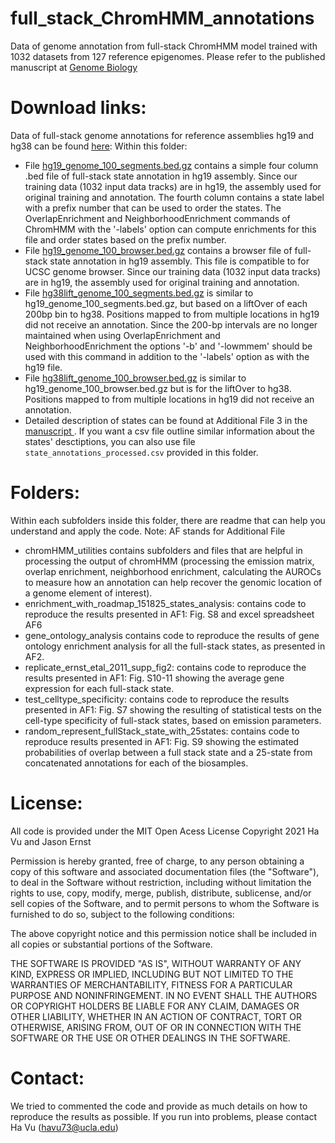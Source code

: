 
# full_stack_ChromHMM_annotations
Data of genome annotation from full-stack ChromHMM model trained with 1032 datasets from 127 reference epigenomes. Please refer to the published manuscript at <a href="https://genomebiology.biomedcentral.com/articles/10.1186/s13059-021-02572-z"> Genome Biology </a>
# Download links:
Data of full-stack genome annotations for reference assemblies hg19 and hg38 can be found <a href="https://public.hoffman2.idre.ucla.edu/ernst/2K9RS//full_stack/full_stack_annotation_public_release"> here</a>: 
Within this folder:
- File <a href="https://public.hoffman2.idre.ucla.edu/ernst/2K9RS//full_stack/full_stack_annotation_public_releasehg19_genome_100_segments.bed.gz">hg19_genome_100_segments.bed.gz</a> contains a simple four column .bed file of full-stack state annotation in hg19 assembly. Since our training data (1032 input data tracks) are in hg19, the assembly used for original training and annotation. The fourth column contains a state label with a prefix number that can be used to order the states. The OverlapEnrichment and NeighborhoodEnrichment commands of ChromHMM with the '-labels' option can compute enrichments for this file and order states based on the prefix number.
- File <a href="https://public.hoffman2.idre.ucla.edu/ernst/2K9RS//full_stack/full_stack_annotation_public_releasehg19_genome_100_browser.bed.gz">hg19_genome_100_browser.bed.gz</a> contains a browser file of full-stack state annotation in hg19 assembly. This file is compatible to for UCSC genome browser. Since our training data (1032 input data tracks) are in hg19, the assembly used for original training and annotation.
- File <a href="https://public.hoffman2.idre.ucla.edu/ernst/2K9RS//full_stack/full_stack_annotation_public_releasehg38lift_genome_100_segments.bed.gz">hg38lift_genome_100_segments.bed.gz</a> is similar to hg19_genome_100_segments.bed.gz, but based on a liftOver of each 200bp bin to hg38. Positions mapped to from multiple locations in hg19 did not receive an annotation. Since the 200-bp intervals are no longer maintained when using OverlapEnrichment and NeighborhoodEnrichment the options '-b' and '-lowmmem' should be used with this command in addition to the '-labels' option as with the hg19 file.
- File <a href="https://public.hoffman2.idre.ucla.edu/ernst/2K9RS//full_stack/full_stack_annotation_public_releasehg38lift_genome_100_browser.bed.gz">hg38lift_genome_100_browser.bed.gz</a> is similar to hg19_genome_100_browser.bed.gz but is for the liftOver to hg38. Positions mapped to from multiple locations in hg19 did not receive an annotation.
- Detailed description of states can be found at Additional File 3 in the  <a href="https://genomebiology.biomedcentral.com/articles/10.1186/s13059-021-02572-z"> manuscript </a>. If you want a csv file outline similar information about the states' desctiptions, you can also use file ```state_annotations_processed.csv``` provided in this folder. 

# Folders:
Within each subfolders inside this folder, there are readme that can help you understand and apply the code. Note: AF stands for Additional File
- chromHMM_utilities contains subfolders and files that are helpful in processing the output of chromHMM (processing the emission matrix, overlap enrichment, neighborhood enrichment, calculating the AUROCs to measure how an annotation can help recover the genomic location of a genome element of interest). 
- enrichment_with_roadmap_151825_states_analysis: contains code to reproduce the results presented in AF1: Fig. S8 and excel spreadsheet AF6
- gene_ontology_analysis contains code to reproduce the results of gene ontology enrichment analysis for all the full-stack states, as presented in AF2.
- replicate_ernst_etal_2011_supp_fig2: contains code to reproduce the results presented in AF1: Fig. S10-11 showing the average gene expression for each full-stack state.
- test_celltype_specificity: contains code to reproduce the results presented in AF1: Fig. S7 showing the resulting of statistical tests on the cell-type specificity of full-stack states, based on emission parameters.
- random_represent_fullStack_state_with_25states: contains code to reproduce results presented in AF1: Fig. S9 showing the estimated probabilities of overlap between a full stack state and a 25-state from concatenated annotations for each of the biosamples. 

# License:
All code is provided under the MIT Open Acess License
Copyright 2021 Ha Vu and Jason Ernst

Permission is hereby granted, free of charge, to any person obtaining a copy of this software and associated documentation files (the "Software"), to deal in the Software without restriction, including without limitation the rights to use, copy, modify, merge, publish, distribute, sublicense, and/or sell copies of the Software, and to permit persons to whom the Software is furnished to do so, subject to the following conditions:

The above copyright notice and this permission notice shall be included in all copies or substantial portions of the Software.

THE SOFTWARE IS PROVIDED "AS IS", WITHOUT WARRANTY OF ANY KIND, EXPRESS OR IMPLIED, INCLUDING BUT NOT LIMITED TO THE WARRANTIES OF MERCHANTABILITY, FITNESS FOR A PARTICULAR PURPOSE AND NONINFRINGEMENT. IN NO EVENT SHALL THE AUTHORS OR COPYRIGHT HOLDERS BE LIABLE FOR ANY CLAIM, DAMAGES OR OTHER LIABILITY, WHETHER IN AN ACTION OF CONTRACT, TORT OR OTHERWISE, ARISING FROM, OUT OF OR IN CONNECTION WITH THE SOFTWARE OR THE USE OR OTHER DEALINGS IN THE SOFTWARE.

# Contact:
We tried to commented the code and provide as much details on how to reproduce the results as possible. If you run into problems, please contact Ha Vu (havu73@ucla.edu) 
